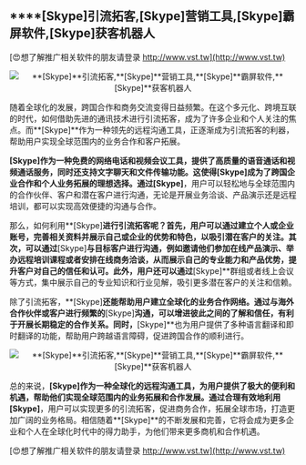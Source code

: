 ## ****[Skype]**引流拓客,**[Skype]**营销工具,**[Skype]**霸屏软件,**[Skype]**获客机器人**

[😍想了解推广相关软件的朋友请登录 http://www.vst.tw](http://www.vst.tw)

 <center><img src="https://vst.tw/MP4/tuiguang/png/2.png" alt="**[Skype]**引流拓客,**[Skype]**营销工具,**[Skype]**霸屏软件,**[Skype]**获客机器人"></center>

随着全球化的发展，跨国合作和商务交流变得日益频繁。在这个多元化、跨境互联的时代，如何借助先进的通讯技术进行引流拓客，成为了许多企业和个人关注的焦点。而**[Skype]**作为一种领先的远程沟通工具，正逐渐成为引流拓客的利器，帮助用户实现全球范围内的业务合作和客户拓展。

**[Skype]**作为一种免费的网络电话和视频会议工具，提供了高质量的语音通话和视频通话服务，同时还支持文字聊天和文件传输功能。这使得**[Skype]**成为了跨国企业合作和个人业务拓展的理想选择。通过**[Skype]**，用户可以轻松地与全球范围内的合作伙伴、客户和潜在客户进行沟通，无论是开展业务洽谈、产品演示还是远程培训，都可以实现高效便捷的沟通与合作。

那么，如何利用**[Skype]**进行引流拓客呢？首先，用户可以通过建立个人或企业账号，完善相关资料并展示自己或企业的优势和特色，以吸引潜在客户的关注。其次，可以通过**[Skype]**与目标客户进行沟通，例如邀请他们参加在线产品演示、举办远程培训课程或者安排在线商务洽谈，从而展示自己的专业能力和产品优势，提升客户对自己的信任和认可。此外，用户还可以通过**[Skype]**群组或者线上会议等方式，集中展示自己的专业知识和行业见解，吸引更多潜在客户的关注和信赖。

除了引流拓客，**[Skype]**还能帮助用户建立全球化的业务合作网络。通过与海外合作伙伴或客户进行频繁的**[Skype]**沟通，可以增进彼此之间的了解和信任，有利于开展长期稳定的合作关系。同时，**[Skype]**也为用户提供了多种语言翻译和即时翻译的功能，帮助用户跨越语言障碍，促进跨国合作的顺利进行。

 <center><img src="https://vst.tw/MP4/tuiguang/png/7.png" alt="**[Skype]**引流拓客,**[Skype]**营销工具,**[Skype]**霸屏软件,**[Skype]**获客机器人"></center>

总的来说，**[Skype]**作为一种全球化的远程沟通工具，为用户提供了极大的便利和机遇，帮助他们实现全球范围内的业务拓展和合作发展。通过合理有效地利用**[Skype]**，用户可以实现更多的引流拓客，促进商务合作，拓展全球市场，打造更加广阔的业务格局。相信随着**[Skype]**的不断发展和完善，它将会成为更多企业和个人在全球化时代中的得力助手，为他们带来更多商机和合作机遇。

[😍想了解推广相关软件的朋友请登录 http://www.vst.tw](http://www.vst.tw)



